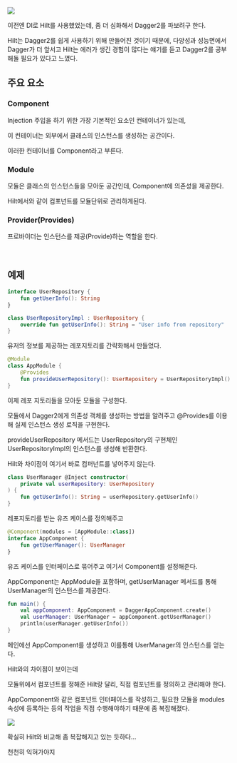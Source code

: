 ![](https://velog.velcdn.com/images/guysang/post/c58d851b-e6eb-4687-8432-e80e605b239f/image.png)

이전엔 DI로 Hilt를 사용했었는데, 좀 더 심화해서 Dagger2를 파보려구 한다.

Hilt는 Dagger2를 쉽게 사용하기 위해 만들어진 것이기 때문에, 다양성과 성능면에서 Dagger가 더 앞서고 Hilt는 에러가 생긴 경험이 많다는 얘기를 듣고 Dagger2를 공부해둘 필요가 있다고 느꼈다.

## 주요 요소

### Component

Injection 주입을 하기 위한 가장 기본적인 요소인 컨테이너가 있는데,

이 컨테이너는 외부에서 클래스의 인스턴스를 생성하는 공간이다.

이러한 컨테이너를 Component라고 부른다.


### Module

모듈은 클래스의 인스턴스들을 모아둔 공간인데, Component에 의존성을 제공한다.

Hilt에서와 같이 컴포넌트를 모듈단위로 관리하게된다.


### Provider(Provides)

프로바이더는 인스턴스를 제공(Provide)하는 역할을 한다.

<br>

## 예제

```kotlin
interface UserRepository {
    fun getUserInfo(): String
}

class UserRepositoryImpl : UserRepository {
    override fun getUserInfo(): String = "User info from repository"
}
```

유저의 정보를 제공하는 레포지토리를 간략화해서 만들었다.


```kotlin
@Module
class AppModule {
    @Provides
    fun provideUserRepository(): UserRepository = UserRepositoryImpl()
}
```
이제 레포 지토리들을 모아둔 모듈을 구성한다.

모듈에서 Dagger2에게 의존성 객체를 생성하는 방법을 알려주고 @Provides를 이용해 실제 인스턴스 생성 로직을 구현한다.

provideUserRepository 메서드는 UserRepository의 구현체인 UserRepositoryImpl의 인스턴스를 생성해 반환한다.

Hilt와 차이점이 여기서 바로 컴퍼넌트를 넣어주지 않는다.

```kotlin
class UserManager @Inject constructor(
    private val userRepository: UserRepository
) {
    fun getUserInfo(): String = userRepository.getUserInfo()
}
```

레포지토리를 받는 유즈 케이스를 정의해주고

```kotlin
@Component(modules = [AppModule::class])
interface AppComponent {
    fun getUserManager(): UserManager
}
```

유즈 케이스를 인터페이스로 묶어주고 여기서 Component를 설정해준다.

AppComponent는 AppModule을 포함하며, getUserManager 메서드를 통해 UserManager의 인스턴스를 제공한다.

```kotlin
fun main() {
    val appComponent: AppComponent = DaggerAppComponent.create()
    val userManager: UserManager = appComponent.getUserManager()
    println(userManager.getUserInfo())
}
```

메인에선 AppComponent를 생성하고 이를통해 UserManager의 인스턴스를 얻는다.

Hilt와의 차이점이 보이는데

모듈위에서 컴포넌트를 정해준 Hilt랑 달리, 직접 컴포넌트를 정의하고 관리해야 한다.

 AppComponent와 같은 컴포넌트 인터페이스를 작성하고, 필요한 모듈을 modules 속성에 등록하는 등의 작업을 직접 수행해야하기 때문에 좀 복잡해졌다.
 
 ![](https://velog.velcdn.com/images/guysang/post/c2e6d15e-8e41-48db-ab8c-6f8ed58459fb/image.png)

확실히 Hilt와 비교해 좀 복잡해지고 있는 듯하다...

천천히 익혀가야지